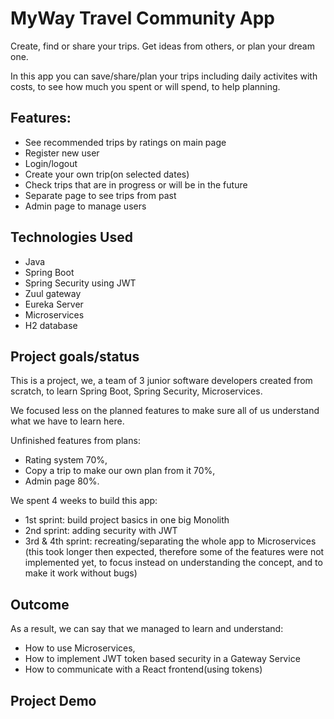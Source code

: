# MyWay Travel Community App

Create, find or share your trips. Get ideas from others, or plan your dream one.

In this app you can save/share/plan your trips including daily activites with costs,
to see how much you spent or will spend, to help planning.

## Features:

- See recommended trips by ratings on main page
- Register new user
- Login/logout
- Create your own trip(on selected dates)
- Check trips that are in progress or will be in the future
- Separate page to see trips from past
- Admin page to manage users

## Technologies Used

- Java
- Spring Boot
- Spring Security using JWT
- Zuul gateway
- Eureka Server
- Microservices
- H2 database

## Project goals/status

This is a project, we, a team of 3 junior software developers created from scratch, to learn 
Spring Boot, Spring Security, Microservices.

We focused less on the planned features to make sure all of us understand what we have to
learn here.

Unfinished features from plans: 
- Rating system 70%,
- Copy a trip to make our own plan from it 70%,
- Admin page 80%.


We spent 4 weeks to build this app:
- 1st sprint: build project basics in one big Monolith
- 2nd sprint: adding security with JWT
- 3rd & 4th sprint: recreating/separating the whole app to Microservices (this took longer then expected,
 therefore some of the features were not implemented yet, to focus instead on understanding the concept, 
 and to make it work without bugs)
  
## Outcome

As a result, we can say that we managed to learn and understand:
- How to use Microservices,
- How to implement JWT token based security in a Gateway Service
- How to communicate with a React frontend(using tokens)

## Project Demo

